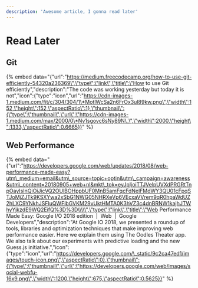 ```yaml
---
description: 'Awesome article, I gonna read later'
---
```


# Read Later

## Git

{% embed data="{\"url\":\"https://medium.freecodecamp.org/how-to-use-git-efficiently-54320a236369\",\"type\":\"link\",\"title\":\"How to use Git efficiently\",\"description\":\"The code was working yesterday but today it is not\",\"icon\":{\"type\":\"icon\",\"url\":\"https://cdn-images-1.medium.com/fit/c/304/304/1\*MotlWcSa2n6FrOx3ul89kw.png\",\"width\":152,\"height\":152,\"aspectRatio\":1},\"thumbnail\":{\"type\":\"thumbnail\",\"url\":\"https://cdn-images-1.medium.com/max/2000/0\*Nv1sgovc6sNy89N\_\",\"width\":2000,\"height\":1333,\"aspectRatio\":0.6665}}" %}

## Web Performance

{% embed data="{\"url\":\"https://developers.google.com/web/updates/2018/08/web-performance-made-easy?utm\_medium=email&utm\_source=topic+optin&utm\_campaign=awareness&utm\_content=20180905+web+nl&mkt\_tok=eyJpIjoiTTJVelpUVXdPRGRtTnpOayIsInQiOiJicVQ2OUlBOHppbUF0MnB5amFqcFdNelFMdWY3QU01cFpqSTJoMjZJTk9KSXYwa2xSbG1NWG05NHRXeVp6VEcxaVVrem9qR0hpaWdUZ2hLXC9YNkhJSFluQWFibGVKM29vUktHMTA0K3hVZ3c4dnBRNW1kajhJTWhyYjkzdE9WQ2EifQ%3D%3D\\\\\",\"type\":\"link\",\"title\":\"Web Performance Made Easy: Google I/O 2018 edition  \|  Web        \|  Google Developers\",\"description\":\"At Google IO 2018, we presented a roundup of tools, libraries and optimization techniques that make improving web performance easier. Here we explain them using The Oodles Theater app. We also talk about our experiments with predictive loading and the new Guess.js initiative.\",\"icon\":{\"type\":\"icon\",\"url\":\"https://developers.google.com/\_static/9c2ca47ed1/images/touch-icon.png\",\"aspectRatio\":0},\"thumbnail\":{\"type\":\"thumbnail\",\"url\":\"https://developers.google.com/web/images/social-webfu-16x9.png\",\"width\":1200,\"height\":675,\"aspectRatio\":0.5625}}" %}

